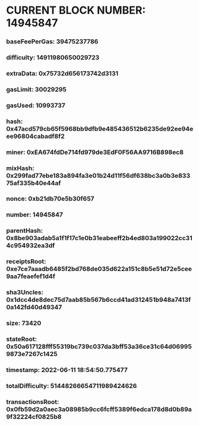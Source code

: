 # CURRENT BLOCK NUMBER: 14945847

### baseFeePerGas: 39475237786
### difficulty: 14911980650029723
### extraData: 0x75732d656173742d3131
### gasLimit: 30029295
### gasUsed: 10993737
### hash: 0x47acd579cb65f5968bb9dfb9e485436512b6235de92ee94eee96804cabadf8f2
### miner: 0xEA674fdDe714fd979de3EdF0F56AA9716B898ec8
### mixHash: 0x299fad77ebe183a894fa3e01b24d11f56df638bc3a0b3e83375af335b40e44af
### nonce: 0xb21db70e5b30f657
### number: 14945847
### parentHash: 0x8be903adab5a1f1f17c1e0b31eabeeff2b4ed803a199022cc314c954932ea3df
### receiptsRoot: 0xe7ce7aaadb6485f2bd768de035d622a151c8b5e51d72e5cee9aa7feaefef1d4f
### sha3Uncles: 0x1dcc4de8dec75d7aab85b567b6ccd41ad312451b948a7413f0a142fd40d49347
### size: 73420
### stateRoot: 0x50a617128fff55319bc739c037da3bff53a36ce31c64d069959873e7267c1425
### timestamp: 2022-06-11 18:54:50.775477
### totalDifficulty: 51448266654711989424626
### transactionsRoot: 0x0fb59d2a0aec3a08985b9cc6fcff5389f6edca178d8d0b89a9f32224cf0825b8
